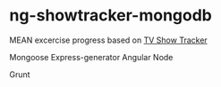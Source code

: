 ng-showtracker-mongodb
======================

MEAN excercise progress based on [TV Show Tracker](http://sahatyalkabov.com/create-a-tv-show-tracker-using-angularjs-nodejs-and-mongodb/)


Mongoose
Express-generator
Angular
Node

Grunt
